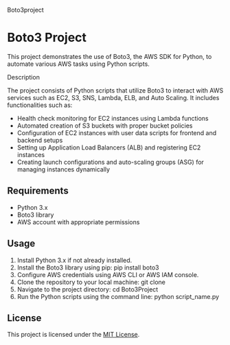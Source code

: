 Boto3project
# Boto3 Project

This project demonstrates the use of Boto3, the AWS SDK for Python, to automate various AWS tasks using Python scripts.

Description

The project consists of Python scripts that utilize Boto3 to interact with AWS services such as EC2, S3, SNS, Lambda, ELB, and Auto Scaling. It includes functionalities such as:

- Health check monitoring for EC2 instances using Lambda functions
- Automated creation of S3 buckets with proper bucket policies
- Configuration of EC2 instances with user data scripts for frontend and backend setups
- Setting up Application Load Balancers (ALB) and registering EC2 instances
- Creating launch configurations and auto-scaling groups (ASG) for managing instances dynamically

## Requirements

- Python 3.x
- Boto3 library
- AWS account with appropriate permissions

## Usage
1. Install Python 3.x if not already installed.
2. Install the Boto3 library using pip:
pip install boto3
3. Configure AWS credentials using AWS CLI or AWS IAM console.
4. Clone the repository to your local machine:
git clone <repository-url>
5. Navigate to the project directory:
cd Boto3Project
6. Run the Python scripts using the command line:
python script_name.py
## License
This project is licensed under the [MIT License](LICENSE).

